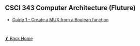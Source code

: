 ## CSCI 343 Computer Architecture (Fluture)

 - [Guide 1 - Create a MUX from a Boolean function](./guides/Guide%201%20%2D%20Create%20a%20MUX%20from%20a%20Boolean%20function.pdf)

&nbsp;

[❮ Back Home](../)
